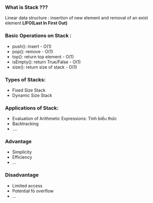 ### What is Stack ??? 

Linear data structure : insertion of new element and removal of an exist element 
**LIFO(Last In First Out)** 

### Basic Operations on Stack : 

* push(): insert - O(1) 
* pop(): remove  - O(1)
* top(): return top element - O(1)
* isEmpty(): return True/False  - O(1)
* size(): return size of stack  - O(1) 

### Types of Stacks: 

* Fixed Size Stack 
* Dynamic Size Stack 

### Applications of Stack: 

* Evaluation of Arithmetic Expressions: Tính biểu thức 
* Backtracking 
* .... 

### Advantage
* Simplicity 
* Efficiency 
* ...

### Disadvantage 
* Limited access 
* Potential fỏ overflow 
* ...


